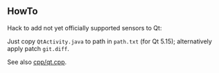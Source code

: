 
HowTo
-----

Hack to add not yet officially supported sensors to Qt:

Just copy `QtActivity.java` to path in `path.txt` (for Qt 5.15);
alternatively apply patch `git.diff`.

See also [cpp/qt.cpp](../cpp/qt.cpp).
